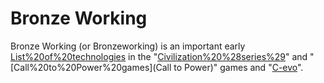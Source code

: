 # Bronze Working

Bronze Working (or Bronzeworking) is an important early [List%20of%20technologies](technology) in the "[Civilization%20%28series%29](Civilization)" and "[Call%20to%20Power%20games](Call to Power)" games and "[C-evo](C-evo)".